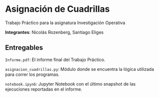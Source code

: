 # Asignación de Cuadrillas

Trabajo Práctico para la asignatura Investigación Operativa

**Integrantes**: Nicolás Rozenberg, Santiago Eliges

## Entregables

`Informe.pdf`: El informe final del Trabajo Práctico.

`asignacion_cuadrillas.py`: Módulo donde se encuentra la lógica utilizada para correr los programas.

`notebook.ipynb`: Jupyter Notebook con el último snapshot de las ejecuciones reportadas en el informe.